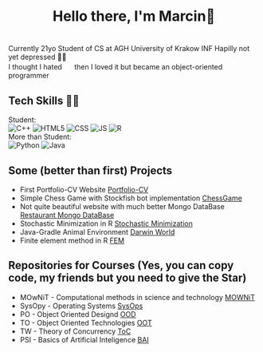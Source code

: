<head>
  <link rel="stylesheet" type='text/css' href="https://cdn.jsdelivr.net/gh/devicons/devicon@latest/devicon.min.css" />

</head>

<body>
  
# <h1 align="center">**Hello there, I'm Marcin**:wave:<h1>  
  Currently 21yo Student of CS at AGH University of Krakow INF
  Hapilly not yet depressed 🤠🤠  
  I thought I hated <img src="https://cdn.jsdelivr.net/gh/devicons/devicon@latest/icons/c/c-original.svg" height=17 width=17 /> then I loved it but became an object-oriented programmer 


## Tech Skills 👨‍💻
  Student: <br>
    ![C++](https://img.shields.io/badge/c++-%2300599C.svg?style=for-the-badge&logo=c%2B%2B&logoColor=white)
    ![HTML5](https://img.shields.io/badge/HTML5-E34F26?style=for-the-badge&logo=html5&logoColor=white)
    ![CSS](https://img.shields.io/badge/CSS3-1572B6?style=for-the-badge&logo=css3&logoColor=white)
    ![JS](https://img.shields.io/badge/JavaScript-323330?style=for-the-badge&logo=javascript&logoColor=F7DF1E)
    ![R](https://img.shields.io/badge/r-%23276DC3.svg?style=for-the-badge&logo=r&logoColor=white)<br>
  More than Student: <br>
    ![Python](https://img.shields.io/badge/Python-3776AB?style=for-the-badge&logo=python&logoColor=FFD43B)
    ![Java](https://img.shields.io/badge/Java-ED8B00?style=for-the-badge&logo=openjdk&logoColor=white)
  

## Some (better than first) Projects 

- First Portfolio-CV Website [Portfolio-CV](https://github.com/MarcinSerafin03/Portfolio-CV)
- Simple Chess Game with Stockfish bot implementation [ChessGame](https://github.com/MarcinSerafin03/ChessGame)
- Not quite beautiful website with much better Mongo DataBase [Restaurant Mongo DataBase](https://github.com/MarcinSerafin03/Restaurant_Mongo_DataBase)
- Stochastic Minimization in R [Stochastic Minimization](https://github.com/MarcinSerafin03/Stochastic_Minimization)
- Java-Gradle Animal Environment [Darwin World](https://github.com/MarcinSerafin03/Java_Gradle_Environment-Darwin_World)
- Finite element method in R [FEM](https://github.com/MarcinSerafin03/FEM_Differential_calculus-R)

## Repositories for Courses (Yes, you can copy code, my friends but you need to give the Star)

- MOwNiT - Computational methods in science and technology [MOWNiT](https://github.com/MarcinSerafin03/MOwNiT)
- SysOpy - Operating Systems [SysOps](https://github.com/MarcinSerafin03/SysOps)
- PO - Object Oriented Designd [OOD](https://github.com/MarcinSerafin03/Object_Oriented_Design)
- TO - Object Oriented Technologies [OOT](https://github.com/MarcinSerafin03/OOT)
- TW - Theory of Concurrency [ToC](https://github.com/MarcinSerafin03/ToC)
- PSI - Basics of Artificial Inteligence [BAI](https://github.com/MarcinSerafin03/BAI)

</body>
